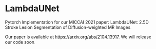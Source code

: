 # LambdaUNet

Pytorch Implementation for our MICCAI 2021 paper: LambdaUNet: 2.5D Stroke Lesion Segmentation of Diffusion-weighted MR Images.

Our paper is available at https://arxiv.org/abs/2104.13917. We will release our code soon.
